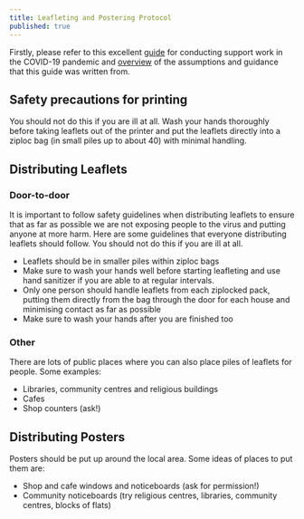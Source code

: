 ```yaml
---
title: Leafleting and Postering Protocol
published: true
---
```

Firstly, please refer to this excellent [guide](https://queercare.network/our-work/resources/covid-19/policy-for-doing-support-work-in-the-covid-19-pandemic/) for conducting support work in the COVID-19 pandemic and [overview](https://queercare.network/our-work/resources/covid-19/principles-and-assumptions-for-doing-support-work-in-the-covid-19-pandemic/) of the assumptions and guidance that this guide was written from.

## Safety precautions for printing

You should not do this if you are ill at all. Wash your hands thoroughly before taking leaflets out of the printer and put the leaflets directly into a ziploc bag (in small piles up to about 40) with minimal handling.

## Distributing Leaflets

### Door-to-door

It is important to follow safety guidelines when distributing leaflets to ensure that as far as possible we are not exposing people to the virus and putting anyone at more harm. Here are some guidelines that everyone distributing leaflets should follow. You should not do this if you are ill at all.

* Leaflets should be in smaller piles within ziploc bags
* Make sure to wash your hands well before starting leafleting and use hand sanitizer if you are able to at regular intervals.
* Only one person should handle leaflets from each ziplocked pack, putting them directly from the bag through the door for each house and minimising contact as far as possible
* Make sure to wash your hands after you are finished too

### Other

There are lots of public places where you can also place piles of leaflets for people. Some examples:

* Libraries, community centres and religious buildings
* Cafes
* Shop counters (ask!)

## Distributing Posters

Posters should be put up around the local area. Some ideas of places to put them are:

* Shop and cafe windows and noticeboards (ask for permission!)
* Community noticeboards (try religious centres, libraries, community centres, blocks of flats)
